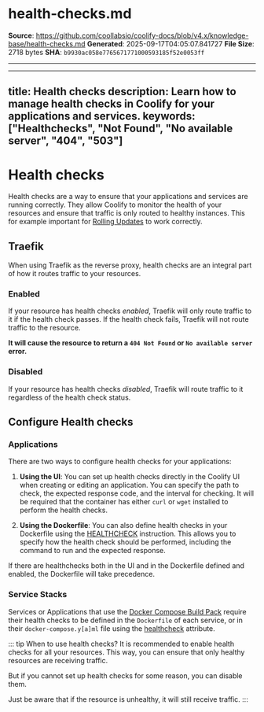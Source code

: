 # health-checks.md

**Source**: https://github.com/coollabsio/coolify-docs/blob/v4.x/knowledge-base/health-checks.md
**Generated**: 2025-09-17T04:05:07.841727
**File Size**: 2718 bytes
**SHA**: `b9930ac058e7765671771000593185f52e0053ff`

---

---
title: Health checks
description: Learn how to manage health checks in Coolify for your applications and services.
keywords: ["Healthchecks", "Not Found", "No available server", "404", "503"]
---

# Health checks

Health checks are a way to ensure that your applications and services are running correctly. They allow Coolify to monitor the health of your resources and ensure that traffic is only routed to healthy instances. This for example important for [Rolling Updates](/knowledge-base/rolling-updates) to work correctly.

## Traefik

When using Traefik as the reverse proxy, health checks are an integral part of how it routes traffic to your resources.

### Enabled

If your resource has health checks _enabled_, Traefik will only route traffic to it if the health check passes. If the health check fails, Traefik will not route traffic to the resource.

**It will cause the resource to return a `404 Not Found` or `No available server` error.**

### Disabled

If your resource has health checks _disabled_, Traefik will route traffic to it regardless of the health check status.

## Configure Health checks

### Applications

There are two ways to configure health checks for your applications:

<ZoomableImage src="/docs/images/knowledge-base/resources/healthcheck.webp" />

1. **Using the UI**: You can set up health checks directly in the Coolify UI when creating or editing an application. You can specify the path to check, the expected response code, and the interval for checking. It will be required that the container has either `curl` or `wget` installed to perform the health checks.

2. **Using the Dockerfile**: You can also define health checks in your Dockerfile using the [HEALTHCHECK](https://docs.docker.com/reference/dockerfile/#healthcheck) instruction. This allows you to specify how the health check should be performed, including the command to run and the expected response.

If there are healthchecks both in the UI and in the Dockerfile defined and enabled, the Dockerfile will take precedence.

### Service Stacks

Services or Applications that use the [Docker Compose Build Pack](/builds/packs/docker-compose) require their health checks to be defined in the `Dockerfile` of each service, or in their `docker-compose.y[a]ml` file using the [healthcheck](https://docs.docker.com/reference/compose-file/services/#healthcheck) attribute.

::: tip When to use health checks?
It is recommended to enable health checks for all your resources. This way, you can ensure that only healthy resources are receiving traffic.

But if you cannot set up health checks for some reason, you can disable them.

Just be aware that if the resource is unhealthy, it will still receive traffic.
:::

